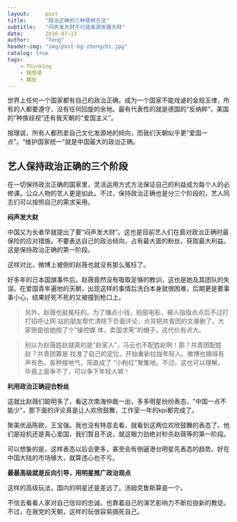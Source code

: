 ```yaml
---
layout:     post
title:      "政治正确的三种使用方法"
subtitle:   "闷声发大财不行就高调发展大财"
date:       2016-07-13
author:     "Teng"
header-img: "img/post-bg-zhengzhi.jpg"
catalog: true
tags:
    - Thinking
    - 随想录
    - 瞎扯
---
```


世界上任何一个国家都有自己的政治正确。成为一个国家不能戏谑的金规玉律，所有的人都要遵守，没有任何回旋的余地。最有代表性的就是德国的“反纳粹”，美国的“种族歧视”还有我天朝的“爱国主义”。

按理说，所有人都热爱自己文化发源地的倾向，而我们天朝似乎更“爱国一点”。“维护国家统一”就是中国最大的政治正确。

## 艺人保持政治正确的三个阶段

在一切保持政治正确的国家里，灵活运用方式方法保证自己的利益成为每个人的必修课。公众人物的艺人更是如此。不过，保持政治正确也是分三个阶段的，艺人同志们可以按照自己的需求采用。

**闷声发大财**

中国又为长者早就提出了要“闷声发大财”。这也是目前艺人们在面对政治正确时最保险的应对措施。不要表达自己的政治倾向，占有最大面的粉丝，获取最大利益。这是保持政治正确的第一阶段。

这样对比，微博上被倒的赵薇也就没有那么冤枉了。

好多年的日本国旗事件后，赵薇竟然没有吸取足够的教训，这也是她及其团队的失误。在爱国青年遍地的天朝，出现这样的事情后洗白本身就很困难，后期更是要事事小心，结果好死不死的又被撞到枪口上。

> 另外，赵薇也挺冤枉的。为了赚点小钱，拍部电影，被人指指点点后不过打打招呼让网
> 站的朋友帮忙清除下负面评论，点背把共青团的文章删了。大家倒是给她按了个“操控媒
> 体，卖国求荣”的帽子。这代价有点大。


>别以为赵薇姓赵就真的是“赵家人”，马云也不配姓赵啊！那？共青团配姓赵？共青团算是
>找准了自己的定位，开始重新拉拢年轻人。微博也搞得有声有色，各种接地气，简直成了
>"小粉红"聚集地。不过，这也可以理解，毕竟上面争不了，可以争下年轻人嘛！

**利用政治正确迎合粉丝**

这就比赵薇们聪明多了，看这次南海仲裁一出，多多明星纷纷表态，"中国一点不能少"，那下面的评论真是让人欢欣鼓舞，工作室一年的kpi都完成了。

聚美优品陈欧，王宝强。我也没有特意去看，就看到这两位欢欣鼓舞的表态了。他们是投机还是真心爱国，我们暂且不说，就这眼力劲绝对秒杀赵薇等的第一阶段。

可以想象的是，这样表态以后会更多，甚至会有倒逼港台明星先表态的趋势。好在中国大陆的市场够大，就算违心也不亏。

**最最高级就是反向引导，用明星推广政治观点**

这样的高级玩法，国内的明星还是差远了。汤姆克鲁斯算是一个。

不信去看看人家对自己信仰的忠诚，也靠着自己的演艺影响力不断拉拢新的教徒。不过，在我党的天朝，这样的玩很容易搞死自己。

